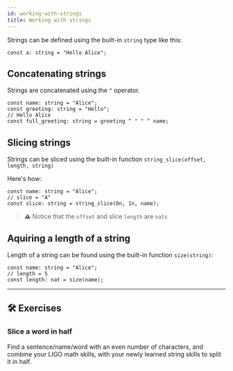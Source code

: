 ```yaml
---
id: working-with-strings
title: Working with strings
---
```




Strings can be defined using the built-in `string` type like this:

```
const a: string = "Hello Alice";
```

## Concatenating strings

Strings are concatenated using the `^` operator.

```
const name: string = "Alice";
const greeting: string = "Hello";
// Hello Alice
const full_greeting: string = greeting ^ " " ^ name;
```

## Slicing strings

Strings can be sliced using the built-in function `string_slice(offset, length, string)`

Here's how:
```
const name: string = "Alice";
// slice = "A"
const slice: string = string_slice(0n, 1n, name);
```

> ⚠️ Notice that the `offset` and slice `length` are `nats`

## Aquiring a length of a string

Length of a string can be found using the built-in function `size(string)`:

```
const name: string = "Alice";
// length = 5
const length: nat = size(name);
```

---

## 🛠 Exercises

### Slice a word in half

Find a sentence/name/word with an even number of characters, and combine your LIGO math skills, with your newly learned string skills to split it in half.